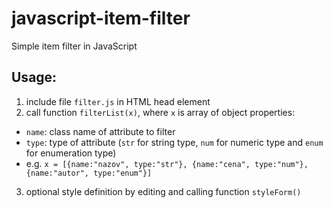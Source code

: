 # javascript-item-filter
Simple item filter in JavaScript

## Usage:
1. include file `filter.js` in HTML head element
2. call function `filterList(x)`, where `x` is array of object properties:
* `name`: class name of attribute to filter
* `type`: type of attribute (`str` for string type, `num` for numeric type and `enum` for enumeration type)
* e.g. `x = [{name:"nazov", type:"str"}, {name:"cena", type:"num"}, {name:"autor", type:"enum"}]`
3. optional style definition by editing and calling function `styleForm()` 
